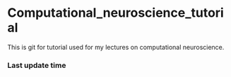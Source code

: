 # Computational_neuroscience_tutorial

This is git for tutorial used for my lectures on computational neuroscience.

### Last update time
